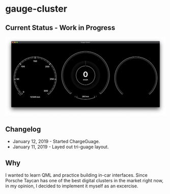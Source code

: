 # gauge-cluster

## Current Status - Work in Progress
![Current Screenshot](/images/current-screenshot.png)

## Changelog
* January 12, 2019 - Started ChargeGuage.
* January 11, 2019 - Layed out tri-guage layout.

## Why
I wanted to learn QML and practice building in-car interfaces. Since Porsche Taycan has one of the 
best digital clusters in the market right now, in my opinion, I decided to implement it myself as 
an excercise.
